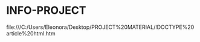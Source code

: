 # INFO-PROJECT

file:///C:/Users/Eleonora/Desktop/PROJECT%20MATERIAL/!DOCTYPE%20article%20html.htm  

